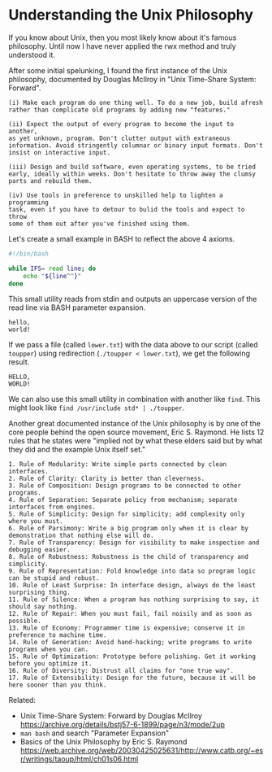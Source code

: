 # Understanding the Unix Philosophy

If you know about Unix, then you most likely know about it's famous
philosophy. Until now I have never applied the rwx method and truly
understood it.

After some initial spelunking, I found the first instance of the Unix
philosophy, documented by Douglas McIlroy in "Unix Time-Share System:
Forward".

```
(i) Make each program do one thing well. To do a new job, build afresh
rather than complicate old programs by adding new "features."

(ii) Expect the output of every program to become the input to another,
as yet unknown, program. Don't clutter output with extraneous
information. Avoid stringently columnar or binary input formats. Don't
insist on interactive input.

(iii) Design and build software, even operating systems, to be tried
early, ideally within weeks. Don't hesitate to throw away the clumsy
parts and rebuild them.

(iv) Use tools in preference to unskilled help to lighten a programming
task, even if you have to detour to bulid the tools and expect to throw
some of them out after you've finished using them.
```

Let's create a small example in BASH to reflect the above 4 axioms. 

```BASH
#!/bin/bash

while IFS= read line; do
	echo "${line^^}"
done
```

This small utility reads from stdin and outputs an uppercase version of
the read line via BASH parameter expansion.

```
hello,
world!
```

If we pass a file (called `lower.txt`) with the data above to our script
(called `toupper`) using redirection (`./toupper < lower.txt`), we get
the following result.

```
HELLO,
WORLD!
```

We can also use this small utility in combination with another like
`find`. This might look like `find /usr/include std* | ./toupper`.

Another great documented instance of the Unix philosophy is by one of the
core people behind the open source movement, Eric S. Raymond. He lists 12
rules that he states were "implied not by what these elders said but by
what they did and the example Unix itself set."

```
1. Rule of Modularity: Write simple parts connected by clean interfaces.
2. Rule of Clarity: Clarity is better than cleverness.
3. Rule of Composition: Design programs to be connected to other programs.
4. Rule of Separation: Separate policy from mechanism; separate interfaces from engines.
5. Rule of Simplicity: Design for simplicity; add complexity only where you must.
6. Rule of Parsimony: Write a big program only when it is clear by demonstration that nothing else will do.
7. Rule of Transparency: Design for visibility to make inspection and debugging easier.
8. Rule of Robustness: Robustness is the child of transparency and simplicity.
9. Rule of Representation: Fold knowledge into data so program logic can be stupid and robust.
10. Rule of Least Surprise: In interface design, always do the least surprising thing.
11. Rule of Silence: When a program has nothing surprising to say, it should say nothing.
12. Rule of Repair: When you must fail, fail noisily and as soon as possible.
13. Rule of Economy: Programmer time is expensive; conserve it in preference to machine time.
14. Rule of Generation: Avoid hand-hacking; write programs to write programs when you can.
15. Rule of Optimization: Prototype before polishing. Get it working before you optimize it.
16. Rule of Diversity: Distrust all claims for "one true way".
17. Rule of Extensibility: Design for the future, because it will be here sooner than you think.
```

Related:

* Unix Time-Share System: Forward by Douglas McIlroy
	<https://archive.org/details/bstj57-6-1899/page/n3/mode/2up>
* `man bash` and search "Parameter Expansion"
* Basics of the Unix Philosophy by Eric S. Raymond
	<https://web.archive.org/web/20030425025631/http://www.catb.org/~esr/writings/taoup/html/ch01s06.html>
